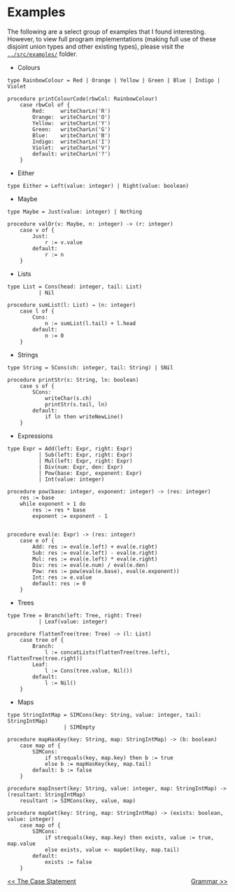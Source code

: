 # Examples

The following are a select group of examples that I found interesting. However, to view full program implementations (making full use of these disjoint union types and other existing types), please visit the <a href="../src/examples/">`../src/examples/`</a> folder.

* Colours
```
type RainbowColour = Red | Orange | Yellow | Green | Blue | Indigo | Violet

procedure printColourCode(rbwCol: RainbowColour)
    case rbwCol of {
        Red:     writeCharLn('R')
        Orange:  writeCharLn('O')
        Yellow:  writeCharLn('Y')
        Green:   writeCharLn('G')
        Blue:    writeCharLn('B')
        Indigo:  writeCharLn('I')
        Violet:  writeCharLn('V')
        default: writeCharLn('?')
    }
```
* Either
```
type Either = Left(value: integer) | Right(value: boolean)
```
* Maybe
```
type Maybe = Just(value: integer) | Nothing

procedure valOr(v: Maybe, n: integer) -> (r: integer)
    case v of {
        Just:
            r := v.value
        default:
            r := n
    }
```
* Lists
```
type List = Cons(head: integer, tail: List)
          | Nil

procedure sumList(l: List) → (n: integer)
    case l of {
        Cons:
            n := sumList(l.tail) + l.head
        default:
            n := 0
    }
```
* Strings
```
type String = SCons(ch: integer, tail: String) | SNil

procedure printStr(s: String, ln: boolean)
    case s of {
        SCons:
            writeChar(s.ch)
            printStr(s.tail, ln)
        default:
            if ln then writeNewLine()
    }
```
* Expressions
```
type Expr = Add(left: Expr, right: Expr)
          | Sub(left: Expr, right: Expr)
          | Mul(left: Expr, right: Expr)
          | Div(num: Expr, den: Expr)
          | Pow(base: Expr, exponent: Expr)
          | Int(value: integer)

procedure pow(base: integer, exponent: integer) -> (res: integer)
    res := base
    while exponent > 1 do
        res := res * base
        exponent := exponent - 1


procedure eval(e: Expr) -> (res: integer)
    case e of {
        Add: res := eval(e.left) + eval(e.right)
        Sub: res := eval(e.left) - eval(e.right)
        Mul: res := eval(e.left) * eval(e.right)
        Div: res := eval(e.num) / eval(e.den)
        Pow: res := pow(eval(e.base), eval(e.exponent))
        Int: res := e.value
        default: res := 0
    }
```
* Trees
```
type Tree = Branch(left: Tree, right: Tree)
          | Leaf(value: integer)

procedure flattenTree(tree: Tree) -> (l: List)
    case tree of {
        Branch:
            l := concatLists(flattenTree(tree.left), flattenTree(tree.right))
        Leaf:
            l := Cons(tree.value, Nil())
        default:
            l := Nil()
    }
```
* Maps
```
type StringIntMap = SIMCons(key: String, value: integer, tail: StringIntMap)
                  | SIMEmpty

procedure mapHasKey(key: String, map: StringIntMap) -> (b: boolean)
    case map of {
        SIMCons: 
            if strequals(key, map.key) then b := true
            else b := mapHasKey(key, map.tail)
        default: b := false
    }

procedure mapInsert(key: String, value: integer, map: StringIntMap) -> (resultant: StringIntMap)
    resultant := SIMCons(key, value, map)

procedure mapGet(key: String, map: StringIntMap) -> (exists: boolean, value: integer)
    case map of {
        SIMCons:
            if strequals(key, map.key) then exists, value := true, map.value
            else exists, value <- mapGet(key, map.tail)
        default:
            exists := false
    }
```


<a style="float:left" href="CASE_STATEMENT.md">\<\< The Case Statement</a> <a style="float:right" href="GRAMMAR.md">Grammar \>\></a>
